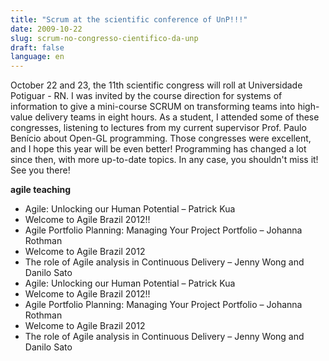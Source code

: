 ```yaml
---
title: "Scrum at the scientific conference of UnP!!!"
date: 2009-10-22
slug: scrum-no-congresso-cientifico-da-unp
draft: false
language: en
---
```


October 22 and 23, the 11th scientific congress will roll at Universidade Potiguar - RN.
I was invited by the course direction for systems of information to give a mini-course SCRUM on transforming teams into high-value delivery teams in eight hours.
As a student, I attended some of these congresses, listening to lectures from my current supervisor Prof. Paulo Benício about Open-GL programming. Those congresses were excellent, and I hope this year will be even better!
Programming has changed a lot since then, with more up-to-date topics. In any case, you shouldn't miss it! See you there!

**agile teaching**
- Agile: Unlocking our Human Potential – Patrick Kua
- Welcome to Agile Brazil 2012!!
- Agile Portfolio Planning: Managing Your Project Portfolio – Johanna Rothman
- Welcome to Agile Brazil 2012
- The role of Agile analysis in Continuous Delivery – Jenny Wong and Danilo Sato
- Agile: Unlocking our Human Potential – Patrick Kua
- Welcome to Agile Brazil 2012!!
- Agile Portfolio Planning: Managing Your Project Portfolio – Johanna Rothman
- Welcome to Agile Brazil 2012
- The role of Agile analysis in Continuous Delivery – Jenny Wong and Danilo Sato